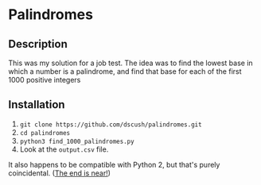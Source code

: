 # Palindromes #

## Description ##

This was my solution for a job test.  The idea was to find the lowest base in which a number is a palindrome, and find that base for each of the first 1000 positive integers

## Installation ##

1. `git clone https://github.com/dscush/palindromes.git`
2. `cd palindromes`
3. `python3 find_1000_palindromes.py`
4. Look at the `output.csv` file.

It also happens to be compatible with Python 2, but that's purely coincidental.  ([The end is near!](http://www.pythonclock.org))
